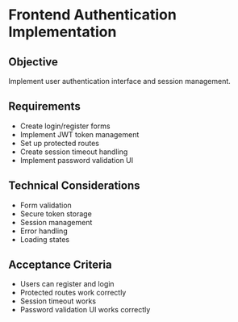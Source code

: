 # Frontend Authentication Implementation

## Objective
Implement user authentication interface and session management.

## Requirements
- Create login/register forms
- Implement JWT token management
- Set up protected routes
- Create session timeout handling
- Implement password validation UI

## Technical Considerations
- Form validation
- Secure token storage
- Session management
- Error handling
- Loading states

## Acceptance Criteria
- Users can register and login
- Protected routes work correctly
- Session timeout works
- Password validation UI works correctly
